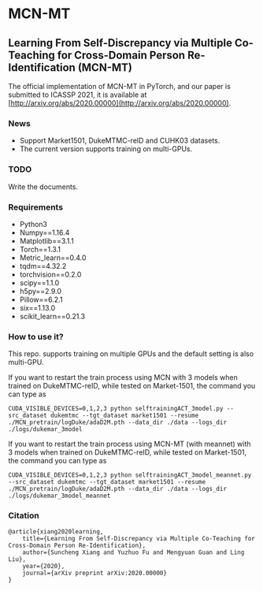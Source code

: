 # MCN-MT

## Learning From Self-Discrepancy via Multiple Co-Teaching for Cross-Domain Person Re-Identification (MCN-MT)

The official implementation of MCN-MT in PyTorch, and our paper is submitted to ICASSP 2021, it is available at [http://arxiv.org/abs/2020.00000](http://arxiv.org/abs/2020.00000).

### News
- Support Market1501, DukeMTMC-reID and CUHK03 datasets.
- The current version supports training on multi-GPUs.


### TODO
Write the documents.

### Requirements
- Python3
- Numpy==1.16.4
- Matplotlib==3.1.1
- Torch==1.3.1
- Metric_learn==0.4.0
- tqdm==4.32.2
- torchvision==0.2.0
- scipy==1.1.0
- h5py==2.9.0
- Pillow==6.2.1
- six==1.13.0
- scikit_learn==0.21.3

### How to use it?
This repo. supports training on multiple GPUs and the default setting is also multi-GPU.  

If you want to restart the train process using MCN with 3 models when trained on DukeMTMC-reID, while tested on Market-1501, the command you can type as
```
CUDA_VISIBLE_DEVICES=0,1,2,3 python selftrainingACT_3model.py --src_dataset dukemtmc --tgt_dataset market1501 --resume ./MCN_pretrain/logDuke/adaD2M.pth --data_dir ./data --logs_dir ./logs/dukemar_3model
```

If you want to restart the train process using MCN-MT (with meannet) with 3 models when trained on DukeMTMC-reID, while tested on Market-1501, the command you can type as
```
CUDA_VISIBLE_DEVICES=0,1,2,3 python selftrainingACT_3model_meannet.py --src_dataset dukemtmc --tgt_dataset market1501 --resume ./MCN_pretrain/logDuke/adaD2M.pth --data_dir ./data --logs_dir ./logs/dukemar_3model_meannet
```

### Citation
```
@article{xiang2020learning,
    title={Learning From Self-Discrepancy via Multiple Co-Teaching for Cross-Domain Person Re-Identification},
    author={Suncheng Xiang and Yuzhuo Fu and Mengyuan Guan and Ling Liu},
    year={2020},
    journal={arXiv preprint arXiv:2020.00000}
}
```